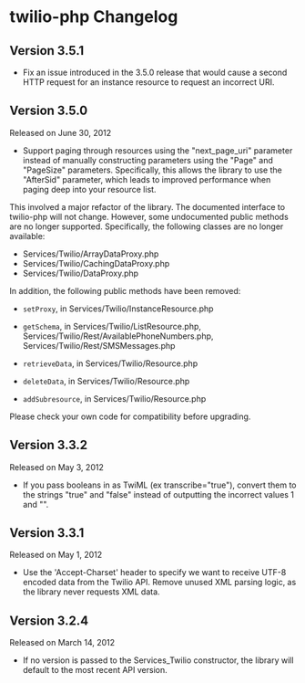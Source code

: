 twilio-php Changelog
====================

Version 3.5.1
-------------

- Fix an issue introduced in the 3.5.0 release that would cause a second HTTP
request for an instance resource to request an incorrect URI.

Version 3.5.0
-------------

Released on June 30, 2012

- Support paging through resources using the "next_page_uri" parameter instead
of manually constructing parameters using the "Page" and "PageSize" parameters.
Specifically, this allows the library to use the "AfterSid" parameter, which
leads to improved performance when paging deep into your resource list.

This involved a major refactor of the library. The documented interface to
twilio-php will not change. However, some undocumented public methods are no
longer supported. Specifically, the following classes are no longer available:

- Services/Twilio/ArrayDataProxy.php
- Services/Twilio/CachingDataProxy.php
- Services/Twilio/DataProxy.php

In addition, the following public methods have been removed:

- `setProxy`, in Services/Twilio/InstanceResource.php
- `getSchema`, in Services/Twilio/ListResource.php,
    Services/Twilio/Rest/AvailablePhoneNumbers.php,
    Services/Twilio/Rest/SMSMessages.php

- `retrieveData`, in Services/Twilio/Resource.php
- `deleteData`, in Services/Twilio/Resource.php
- `addSubresource`, in Services/Twilio/Resource.php

Please check your own code for compatibility before upgrading.

Version 3.3.2
-------------

Released on May 3, 2012

- If you pass booleans in as TwiML (ex transcribe="true"), convert them to
  the strings "true" and "false" instead of outputting the incorrect values 
  1 and "".

Version 3.3.1
-------------

Released on May 1, 2012

- Use the 'Accept-Charset' header to specify we want to receive UTF-8 encoded 
data from the Twilio API. Remove unused XML parsing logic, as the library never 
requests XML data.

Version 3.2.4
-------------

Released on March 14, 2012

- If no version is passed to the Services_Twilio constructor, the library will
  default to the most recent API version.

